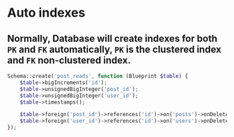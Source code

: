 # Auto indexes

## Normally, Database will create indexes for both `PK` and `FK` automatically, `PK` is the clustered index and `FK` non-clustered index.

```php
Schema::create('post_reads', function (Blueprint $table) {
    $table->bigIncrements('id');
    $table->unsignedBigInteger('post_id');
    $table->unsignedBigInteger('user_id');
    $table->timestamps();

    $table->foreign('post_id')->references('id')->on('posts')->onDelete('cascade');
    $table->foreign('user_id')->references('id')->on('users')->onDelete('cascade');
});
```

